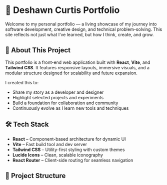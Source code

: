 # 🚀 Deshawn Curtis Portfolio

Welcome to my personal portfolio — a living showcase of my journey into software development, creative design, and technical problem-solving. This site reflects not just what I’ve learned, but how I think, create, and grow.

## 🧠 About This Project

This portfolio is a front-end web application built with **React**, **Vite**, and **Tailwind CSS**. It features responsive layouts, immersive visuals, and a modular structure designed for scalability and future expansion.

I created this to:
- Share my story as a developer and designer
- Highlight selected projects and experiments
- Build a foundation for collaboration and community
- Continuously evolve as I learn new tools and techniques

## 🛠️ Tech Stack

- **React** – Component-based architecture for dynamic UI
- **Vite** – Fast build tool and dev server
- **Tailwind CSS** – Utility-first styling with custom themes
- **Lucide Icons** – Clean, scalable iconography
- **React Router** – Client-side routing for seamless navigation

## 📁 Project Structure
